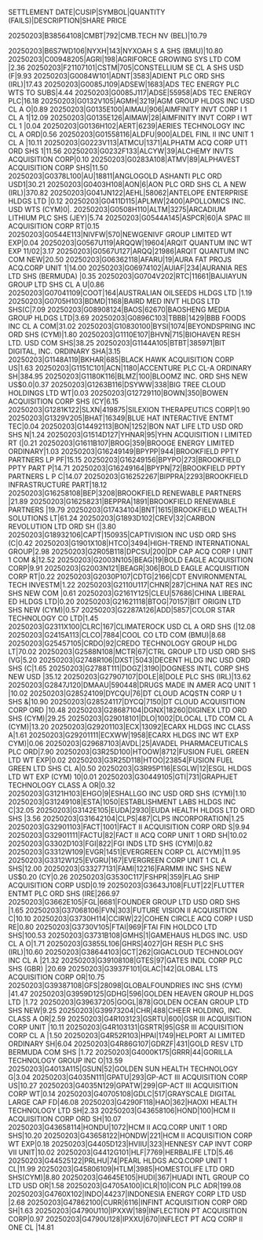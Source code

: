 SETTLEMENT DATE|CUSIP|SYMBOL|QUANTITY (FAILS)|DESCRIPTION|SHARE PRICE 

20250203|B38564108|CMBT|792|CMB.TECH NV (BEL)|10.79

20250203|B6S7WD106|NYXH|143|NYXOAH S A SHS (BMU)|10.80
20250203|C00948205|AGRI|198|AGRIFORCE GROWING SYS LTD COM |2.36
20250203|F21107101|CSTM|705|CONSTELLIUM SE CL A SHS USD (F|9.93
20250203|G0084W101|ADNT|3583|ADIENT PLC ORD SHS (IRL)|17.43
20250203|G0085J109|ADSEW|1683|ADS TEC ENERGY PLC WTS TO SUBS|4.44
20250203|G0085J117|ADSE|55958|ADS TEC ENERGY PLC|16.18
20250203|G0132V105|AGMH|3219|AGM GROUP HLDGS INC USD CL A O|0.89
20250203|G0135E100|AIMAU|906|AIMFINITY INVT CORP I 1 CL A 1|12.09
20250203|G0135E126|AIMAW|28|AIMFINITY INVT CORP I WT CL 1 |0.04
20250203|G0136H102|AERT|6239|AERIES TECHNOLOGY INC CL A ORD|0.56
20250203|G01558116|ALDFU|900|ALDEL FINL II INC UNIT 1 CL A |10.11
20250203|G0223V113|ATMCU|1371|ALPHATM ACQ CORP UT1 ORD SHS 1|11.56
20250203|G0232F133|ALCYW|39|ALCHEMY INVTS ACQUISITION CORP|0.10
20250203|G0283A108|ATMV|89|ALPHAVEST ACQUISITION CORP SHS|11.50
20250203|G0378L100|AU|18811|ANGLOGOLD ASHANTI PLC ORD USD1|30.21
20250203|G0403H108|AON|6|AON PLC ORD SHS CL A NEW (IRL)|370.82
20250203|G041JN122|AEHL|58062|ANTELOPE ENTERPRISE HLDGS LTD |0.12
20250203|G0411D115|APLMW|2400|APOLLOMICS INC. USD WTS (CYM)0|.
20250203|G0508H110|ALTM|3275|ARCADIUM LITHIUM PLC SHS (JEY)|5.74
20250203|G0544A145|ASPCR|60|A SPAC III ACQUISITION CORP RT|0.15
20250203|G0544E113|NIVFW|570|NEWGENIVF GROUP LIMITED WT EXP|0.04
20250203|G0567U119|ARQQW|19604|ARQIT QUANTUM INC WT EXP 11/02|3.17
20250203|G0567U127|ARQQ|21986|ARQIT QUANTUM INC COM NEW|20.50
20250203|G06362118|AFARU|19|AURA FAT PROJS ACQ.CORP UNIT 1|14.00
20250203|G06974102|AUIAF|234|AURANIA RES LTD SHS (BERMUDA) |0.35
20250203|G0704V202|RTC|11661|BAIJIAYUN GROUP LTD SHS CL A U|0.86
20250203|G07041109|COOT|164|AUSTRALIAN OILSEEDS HLDGS LTD |1.19
20250203|G0705H103|BDMD|1168|BAIRD MED INVT HLDGS LTD SHS(C|7.09
20250203|G08908124|BAOS|62670|BAOSHENG MEDIA GROUP HLDGS LTD|3.69
20250203|G0896C103|TBBB|1429|BBB FOODS INC CL A COM|31.02
20250203|G10830100|BYSI|1074|BEYONDSPRING INC ORD SHS (CYM)|1.80
20250203|G1110E107|BHVN|715|BIOHAVEN RESH LTD. USD COM SHS|38.25
20250203|G1144A105|BTBT|385971|BIT DIGITAL, INC. ORDINARY SHA|3.15
20250203|G1148A119|BKHAR|685|BLACK HAWK ACQUISITION CORP US|1.63
20250203|G1151C101|ACN|1180|ACCENTURE PLC CL-A ORDINARY SH|384.95
20250203|G1180K116|BLMZ|100|BLOOMZ INC. ORD SHS NEW US$0.0|0.37
20250203|G1263B116|DSYWW|338|BIG TREE CLOUD HOLDINGS LTD WT|0.03
20250203|G12729110|BOWN|350|BOWEN ACQUISITION CORP SHS (CY|6.15
20250203|G1281K122|SLXN|419875|SILEXION THERAPEUTICS CORP|1.90
20250203|G1329V205|BHAT|16349|BLUE HAT INTERACTIVE ENTMT TEC|0.04
20250203|G14492113|BON|1252|BON NAT LIFE LTD USD ORD SHS N|1.24
20250203|G1514D127|YHNAR|95|YHN ACQUISITION I LIMITED RT (|0.21
20250203|G1611B107|BROG|359|BROOGE ENERGY LIMITED ORDINARY|1.03
20250203|G16249149|BPYPP|944|BROOKFIELD PPTY PARTNERS LP PF|15.15
20250203|G16249156|BPYPO|273|BROOKFIELD PPTY PART P|14.71
20250203|G16249164|BPYPN|72|BROOKFIELD PPTY PARTNERS L P C|14.07
20250203|G16252267|BIPPRA|2293|BROOKFIELD INFRASTRUCTURE PART|18.12
20250203|G16258108|BEP|3208|BROOKFIELD RENEWABLE PARTNERS |21.89
20250203|G16258231|BEPPRA|1891|BROOKFIELD RENEWABLE PARTNERS |19.79
20250203|G17434104|BNT|1615|BROOKFIELD WEALTH SOLUTIONS LT|61.24
20250203|G1893D102|CREV|32|CARBON REVOLUTION LTD ORD SH (|3.80
20250203|G18932106|CAPT|150935|CAPTIVISION INC USD ORD SHS (C|0.42
20250203|G1901X108|HTCO|3494|HIGH-TREND INTERNATIONAL GROUP|2.98
20250203|G2R05B118|DPCSU|200|DP CAP ACQ CORP I UNIT 1 COM &|12.52
20250203|G2003N105|BEAG|19|BOLD EAGLE ACQUISITION CORP|9.91
20250203|G2003N121|BEAGR|306|BOLD EAGLE ACQUISITION CORP RT|0.22
20250203|G2030P107|CDTG|2166|CDT ENVIRONMENTAL TECH INVESTM|1.22
20250203|G2110U117|CHNR|287|CHINA NAT RES INC SHS NEW COM |0.61
20250203|G2161Y125|CLEU|57686|CHINA LIBERAL ED HLDGS LTD|0.20
20250203|G21621118|BTOG|70157|BIT ORIGIN LTD SHS NEW (CYM)|0.57
20250203|G2287A126|ADD|5857|COLOR STAR TECHNOLOGY CO LTD|1.45
20250203|G2311X100|CLRC|167|CLIMATEROCK USD CL A ORD SHS (|12.08
20250203|G2415A113|CLCO|7884|COOL CO LTD COM (BMU)|8.68
20250203|G25457105|CRDO|92|CREDO TECHNOLOGY GROUP HLDG LT|70.02
20250203|G2588N108|MCTR|67|CTRL GROUP LTD USD ORD SHS (VG|5.20
20250203|G2748R106|DXST|5043|DECENT HLDG INC USD ORD SHS (C|1.65
20250203|G2788T111|DOGZ|3190|DOGNESS INTL CORP SHS NEW USD |35.12
20250203|G27907107|DOLE|8|DOLE PLC SHS (IRL)|13.62
20250203|G2847J120|DMAAU|590448|DRUGS MADE IN AMER ACQ UNIT 1 |10.02
20250203|G28524109|DYCQU|76|DT CLOUD ACQSTN CORP U 1 SHS &|10.90
20250203|G28524117|DYCQ|7150|DT CLOUD ACQUISITION CORP ORD |10.48
20250203|G28687104|DGNX|18260|DIGINEX LTD ORD SHS (CYM)|29.25
20250203|G29018101|DLO|1002|DLOCAL LTD COM CL A (CYM)|13.20
20250203|G29201103|ECX|13092|ECARX HLDGS INC CLASS A|1.61
20250203|G29201111|ECXWW|1958|ECARX HLDGS INC WT EXP CYM)|0.06
20250203|G29687103|AVDL|25|AVADEL PHARMACEUTICALS PLC ORD|7.90
20250203|G3R25D100|HTOOW|8712|FUSION FUEL GREEN LTD WT EXP|0.02
20250203|G3R25D118|HTOO|23854|FUSION FUEL GREEN LTD SHS CL A|0.50
20250203|G3R95P116|ESGLW|12|ESGL HLDGS LTD WT EXP (CYM) 10|0.01
20250203|G30449105|GTI|731|GRAPHJET TECHNOLOGY CLASS A OR|0.32
20250203|G3121H103|EHGO|9|ESHALLGO INC USD ORD SHS (CYM)|1.10
20250203|G31249108|ESTA|1050|ESTABLISHMENT LABS HLDGS INC C|32.05
20250203|G3142E105|EUDA|2930|EUDA HEALTH HLDGS LTD ORD SHS |3.56
20250203|G31642104|CLPS|487|CLPS INCORPORATION|1.25
20250203|G32901103|FACT|1001|FACT II ACQUISITION CORP ORD S|9.94
20250203|G32901111|FACTU|82|FACT II ACQ CORP UNIT 1 ORD SH|10.02
20250203|G3302D103|FGI|822|FGI INDS LTD SHS (CYM)|0.82
20250203|G3312W109|EVGR|1451|EVERGREEN CORP CL A(CYM)|11.95
20250203|G3312W125|EVGRU|167|EVERGREEN CORP UNIT 1 CL A SHS|12.00
20250203|G33277131|FAMI|12216|FARMMI INC SHS NEW US$0.20 (CY|0.26
20250203|G3530C117|FSHPR|359|FLAG SHIP ACQUISITION CORP USD|0.19
20250203|G3643J108|FLUT|22|FLUTTER ENTMT PLC ORD SHS (IRE|266.97
20250203|G3662E105|FGL|6681|FOUNDER GROUP LTD USD ORD SHS |1.65
20250203|G37068106|FVN|303|FUTURE VISION II ACQUISITION C|10.10
20250203|G3730H114|CCIRW|22|COHEN CIRCLE ACQ CORP I USD RE|0.80
20250203|G3730V105|FTAI|969|FTAI FIN HOLDCO LTD SHS|100.53
20250203|G3731B108|GMHS|1|GAMEHAUS HLDGS INC. USD CL A O|1.71
20250203|G3855L106|GHRS|4027|GH RESH PLC SHS (IRL)|10.60
20250203|G38644103|GCT|262|GIGACLOUD TECHNOLOGY INC CL A |21.32
20250203|G39108108|GTES|97|GATES INDL CORP PLC SHS (GBR) |20.69
20250203|G3937F101|GLAC|142|GLOBAL LTS ACQUISITION CORP OR|10.75
20250203|G39387108|GFS|28098|GLOBALFOUNDRIES INC SHS (CYM) |41.47
20250203|G3959D125|GDHG|596|GOLDEN HEAVEN GROUP HLDGS LTD |1.72
20250203|G39637205|GOGL|878|GOLDEN OCEAN GROUP LTD SHS NEW|9.25
20250203|G39973204|CHR|488|CHEER HOLDING, INC. CLASS A OR|2.59
20250203|G4R103123|GSRTU|600|GSR III ACQUISITION CORP UNIT |10.11
20250203|G4R103131|GSRTR|95|GSR III ACQUISITION CORP CL A |1.50
20250203|G4R52R103|HPAI|1749|HELPORT AI LIMITED ORDINARY SH|6.04
20250203|G4R86G107|GDRZF|431|GOLD RESV LTD BERMUDA COM SHS |1.72
20250203|G4000K175|GRRR|44|GORILLA TECHNOLOGY GROUP INC O|13.59
20250203|G4013A115|GSUN|52|GOLDEN SUN HEALTH TECHNOLOGY G|3.04
20250203|G4035N111|GPATU|293|GP-ACT III ACQUISITION CORP US|10.27
20250203|G4035N129|GPATW|299|GP-ACT III ACQUISITION CORP WT|0.14
20250203|G40705108|GDLC|517|GRAYSCALE DIGITAL LARGE CAP FD|46.08
20250203|G4290F118|HAO|362|HAOXI HEALTH TECHNOLOGY LTD SH|2.33
20250203|G43658106|HOND|100|HCM II ACQUISITION CORP ORD SH|10.07
20250203|G43658114|HONDU|1072|HCM II ACQ.CORP UNIT 1 ORD SHS|10.20
20250203|G43658122|HONDW|221|HCM II ACQUISITION CORP WT EXP|0.18
20250203|G4405D123|HVIIU|323|HENNESY CAP INVT CORP VII UNIT|10.02
20250203|G4412G101|HLF|7769|HERBALIFE LTD|5.46
20250203|G44525122|PRLHU|74|PEARL HLDGS ACQ.CORP UNIT 1 CL|11.99
20250203|G45806109|HTLM|3985|HOMESTOLIFE LTD ORD SHS(CYM)|8.80
20250203|G4645E105|HUDI|367|HUADI INTL GROUP CO LTD USD OR|1.58
20250203|G4705A100|ICLR|10|ICON PLC ADR|199.08
20250203|G4760X102|INDO|44237|INDONESIA ENERGY CORP LTD USD |2.68
20250203|G47862100|CURR|6116|INFINT ACQUISITION CORP ORD SH|1.63
20250203|G4790U110|IPXXW|189|INFLECTION PT ACQUISITION CORP|0.97
20250203|G4790U128|IPXXU|670|INFLECT PT ACQ CORP II ONE CL |14.81
